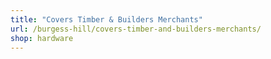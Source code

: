 ```yaml
---
title: "Covers Timber & Builders Merchants"
url: /burgess-hill/covers-timber-and-builders-merchants/
shop: hardware
---
```

